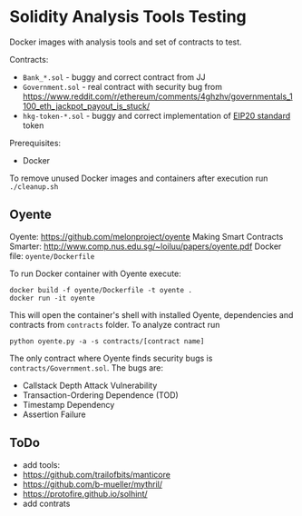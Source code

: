 Solidity Analysis Tools Testing
===============================

Docker images with analysis tools and set of contracts to test.

Contracts:

* `Bank_*.sol` - buggy and correct contract from JJ
* `Government.sol` - real contract with security bug from https://www.reddit.com/r/ethereum/comments/4ghzhv/governmentals_1100_eth_jackpot_payout_is_stuck/
* `hkg-token-*.sol` - buggy and correct implementation of [EIP20 standard](https://github.com/ethereum/EIPs/issues/20) token

Prerequisites:

* Docker

To remove unused Docker images and containers after execution run `./cleanup.sh`

## Oyente

Oyente: https://github.com/melonproject/oyente
Making Smart Contracts Smarter: http://www.comp.nus.edu.sg/~loiluu/papers/oyente.pdf
Docker file: `oyente/Dockerfile`

To run Docker container with Oyente execute:

```
docker build -f oyente/Dockerfile -t oyente .
docker run -it oyente
```

This will open the container's shell with installed Oyente, dependencies and contracts from `contracts` folder.
To analyze contract run

```
python oyente.py -a -s contracts/[contract name]
```

The only contract where Oyente finds security bugs is `contracts/Government.sol`. The bugs are:

* Callstack Depth Attack Vulnerability
* Transaction-Ordering Dependence (TOD)
* Timestamp Dependency
* Assertion Failure

## ToDo

* add tools:
 * https://github.com/trailofbits/manticore
 * https://github.com/b-mueller/mythril/
 * https://protofire.github.io/solhint/
* add contrats

